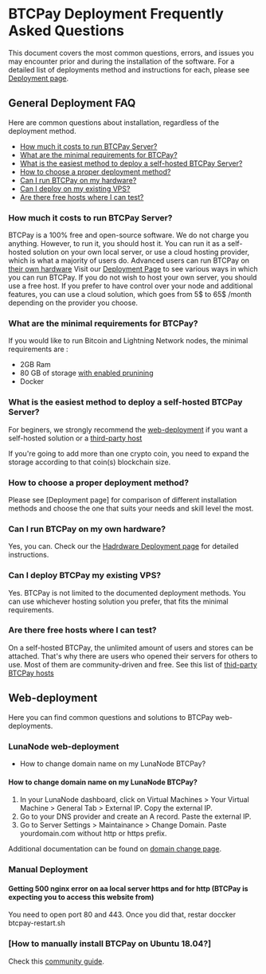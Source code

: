 # BTCPay Deployment Frequently Asked Questions

This document covers the most common questions, errors, and issues you may encounter prior and during the installation of the software. For a detailed list of deployments method and instructions for each, please see [Deployment page](Deployment.md).

## General Deployment FAQ

Here are common questions about installation, regardless of the deployment method.

* [How much it costs to run BTCPay Server?](FAQ-Deployment.md#how-much-it-costs-to-run-btcpay-server)
* [What are the minimal requirements for BTCPay?](FAQ-Deployment.md#what-are-the-minimal-requirements-for-btcpay)
* [What is the easiest method to deploy a self-hosted BTCPay Server?](FAQ-Deployment.md#what-are-the-minimal-requirements-for-btcpay)
* [How to choose a proper deployment method?](FAQ-Deployment.md#how-to-choose-a-proper-deployment-method)
* [Can I run BTCPay on my hardware?](FAQ/FAQ-Deployment.md#can-i-run-btcpay-on-my-own-hardware)
* [Can I deploy on my existing VPS?](FAQ-Deployment.md#can-i-deploy-btcpay-my-existing-vps)
* [Are there free hosts where I can test?](FAQ-Deployment.md#can-i-deploy-btcpay-my-existing-vps)

### How much it costs to run BTCPay Server?
BTCPay is a 100% free and open-source software. We do not charge you anything.
However, to run it, you should host it. You can run it as a self-hosted solution on your own local server, or use a cloud hosting provider, which is what a majority of users do. Advanced users can run BTCPay on [their own hardware](HardwareDeployment.md) Visit our [Deployment Page](Deployment.md) to see various ways in which you can run BTCPay.
If you do not wish to host your own server, you should use a free host. If you prefer to have control over your node and additional features, you can use a cloud solution, which goes from 5$ to 65$ /month depending on the provider you choose.

### What are the minimal requirements for BTCPay?
If you would like to run Bitcoin and Lightning Network nodes, the minimal requirements are :

* 2GB Ram
* 80 GB of storage [with enabled prunining](https://github.com/btcpayserver/btcpayserver-docker/blob/master/README.md#generated-docker-compose)
* Docker

### What is the easiest method to deploy a self-hosted BTCPay Server?
For beginers, we strongly recommend the [web-deployment](LunaNodeWebDeployment.md) if you want a self-hosted solution or a [third-party host](ThirdPartyHosting.md)

If you're going to add more than one crypto coin, you need to expand the storage according to that coin(s) blockchain size.

### How to choose a proper deployment method?
Please see [Deployment page] for comparison of different installation methods and choose the one that suits your needs and skill level the most.

### Can I run BTCPay on my own hardware?
Yes, you can. Check our the [Hadrdware Deployment page](HardwareDeployment.md) for detailed instructions.

### Can I deploy BTCPay my existing VPS?
Yes. BTCPay is not limited to the documented deployment methods. You can use whichever hosting solution you prefer, that fits the minimal requirements.

### Are there free hosts where I can test?
On a self-hosted BTCPay, the unlimited amount of users and stores can be attached. That's why there are users who opened their servers for others to use. Most of them are community-driven and free. See this list of [thid-party BTCPay hosts](ThirdPartyHosting.md)

## Web-deployment

Here you can find common questions and solutions to BTCPay web-deployments.

### LunaNode web-deployment
* How to change domain name on my LunaNode BTCPay?

#### How to change domain name on my LunaNode BTCPay?
1. In your LunaNode dashboard, click on Virtual Machines > Your Virtual Machine > General Tab > External IP. Copy the external IP.
2. Go to your DNS provider and create an A record. Paste the external IP.
3. Go to Server Settings > Maintainance > Change Domain. Paste yourdomain.com without http or https prefix.

Additional documentation can be found on [domain change page](ChangeDomain.md).

### Manual Deployment

#### Getting 500 nginx error on aa local server https and for http (BTCPay is expecting you to access this website from)

You need to open port 80 and 443. Once you did that, restar doccker btcpay-restart.sh

### [How to manually install BTCPay on Ubuntu 18.04?]

Check this [community guide](https://nbitstack.com/t/how-to-manually-install-btcpay-on-ubuntu-18-04/76/2). 
